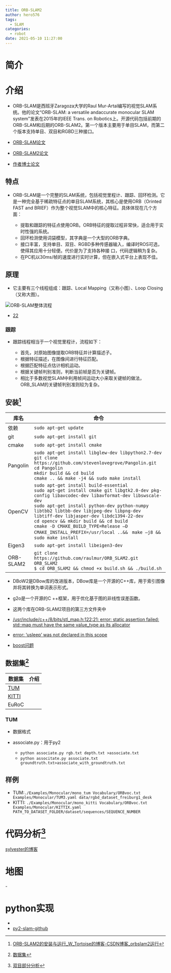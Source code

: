 ```yaml
---
title: ORB-SLAM2
author: hero576
tags:
  - SLAM
categories:
  - robot
date: 2021-05-10 11:27:00
---
```

>
<!--more-->

# 简介
# 介绍
- ORB-SLAM是西班牙Zaragoza大学的Raul Mur-Artal编写的视觉SLAM系统。他的论文“ORB-SLAM: a versatile andaccurate monocular SLAM system"发表在2015年的IEEE Trans. on Robotics上。开源代码包括前期的ORB-SLAM和后期的ORB-SLAM2。第一个版本主要用于单目SLAM，而第二个版本支持单目、双目和RGBD三种接口。


- [ORB-SLAM论文]()
- [ORB-SLAM2论文]()
- [作者博士论文]()


## 特点
- ORB-SLAM是一个完整的SLAM系统，包括视觉里程计、跟踪、回环检测。它是一种完全基于稀疏特征点的单目SLAM系统，其核心是使用ORB（Orinted FAST and BRIEF）作为整个视觉SLAM中的核心特征。具体体现在几个方面：

  - 提取和跟踪的特征点使用ORB。ORB特征的提取过程非常快，适合用于实时性强的系统。
  - 回环检测使用词袋模型，其字典是一个大型的ORB字典。
  - 接口丰富，支持单目、双目、RGBD多种传感器输入，编译时ROS可选，使得其应用十分轻便。代价是为了支持各种接 口，代码逻辑稍为复杂。
  - 在PC机以30ms/帧的速度进行实时计算，但在嵌入式平台上表现不佳。

## 原理

- 它主要有三个线程组成：跟踪、Local Mapping（又称小图）、Loop Closing（又称大图）。

![ORB-SLAM整体流程](https://img-blog.csdn.net/20180413184944586?watermark/2/text/aHR0cHM6Ly9ibG9nLmNzZG4ubmV0L2xlYXJuaW5nX3RvcnRvc2ll/font/5a6L5L2T/fontsize/400/fill/I0JBQkFCMA==/dissolve/70)

- [22](https://blog.csdn.net/u010128736/article/details/53157605)

### 跟踪
- 跟踪线程相当于一个视觉里程计，流程如下：

  - 首先，对原始图像提取ORB特征并计算描述子。
  - 根据特征描述，在图像间进行特征匹配。
  - 根据匹配特征点估计相机运动。
  - 根据关键帧判别准则，判断当前帧是否为关键帧。
  - 相比于多数视觉SLAM中利用帧间运动大小来取关键帧的做法，ORB_SLAM的关键帧判别准则较为复杂。


## 安装[^1]
[^1]: [ORB-SLAM2的安装与运行_W_Tortoise的博客-CSDN博客_orbslam2运行](https://blog.csdn.net/learning_tortosie/article/details/79881165)

库名|命令
-|-
依赖|`sudo apt-get update`
git|`sudo apt-get install git`
cmake|`sudo apt-get install cmake`
Pangolin|`sudo apt-get install libglew-dev libpython2.7-dev`<br>`git clone https://github.com/stevenlovegrove/Pangolin.git`<br>`cd Pangolin`<br>`mkdir build && cd build`<br>`cmake .. && make -j4 && sudo make install `
OpenCV|`sudo apt-get install build-essential`<br>`sudo apt-get install cmake git libgtk2.0-dev pkg-config libavcodec-dev libavformat-dev libswscale-dev`<br>`sudo apt-get install python-dev python-numpy libtbb2 libtbb-dev libjpeg-dev libpng-dev libtiff-dev libjasper-dev libdc1394-22-dev`<br>`cd opencv && mkdir build && cd build`<br>`cmake -D CMAKE_BUILD_TYPE=Release –D CMAKE_INSTALL_PREFIX=/usr/local ..&&　make –j8 && sudo make install`
Eigen3|`sudo apt-get install libeigen3-dev`
ORB-SLAM2|`git clone https://github.com/raulmur/ORB_SLAM2.git ORB_SLAM2`<br>`$ cd ORB_SLAM2 && chmod +x build.sh && ./build.sh`

- DBoW2是DBow库的改进版本，DBow库是一个开源的C++库，用于索引图像并将其转换为单词表示形式。
- g2o是一个开源的C ++框架，用于优化基于图的非线性误差函数。
- 这两个库在ORB-SLAM2项目的第三方文件夹中

- [/usr/include/c++/8/bits/stl_map.h:122:21: error: static assertion failed: std::map must have the same value_type as its allocator](https://blog.csdn.net/lixujie666/article/details/90023059)
- [error: ‘usleep’ was not declared in this scope](https://blog.csdn.net/qq_37788081/article/details/85000361)
- [boost问题](https://blog.csdn.net/u014709760/article/details/85253525)


## 数据集[^2]
[^2]:[数据集](https://www.sohu.com/a/154011668_715754)

数据集|介绍
-|-
[TUM](http://vision.in.tum.de/data/datasets/rgbd-dataset/download)|
[KITTI](http://www.cvlibs.net/datasets/kitti/eval_odometry.php)|
EuRoC|


### TUM
- 数据格式

- associate.py：用于py2
    - `python associate.py rgb.txt depth.txt >associate.txt`
    - `python associtate.py associate.txt groundtruth.txt>associate_with_groundtruth.txt`


## 样例

- TUM:`./Examples/Monocular/mono_tum Vocabulary/ORBvoc.txt Examples/Monocular/TUM3.yaml data/rgbd_dataset_freiburg1_desk`
- KITTI: `./Examples/Monocular/mono_kitti Vocabulary/ORBvoc.txt Examples/Monocular/KITTIX.yaml PATH_TO_DATASET_FOLDER/dataset/sequences/SEQUENCE_NUMBER`


# 代码分析[^3]
[^3]: [双目部分分析](https://zhuanlan.zhihu.com/p/66882733)

[sylvester的博客](https://blog.csdn.net/u010128736/)



# 地图

-[](https://blog.csdn.net/u014709760/article/details/86319090)


# python实现

- [](https://www.zhihu.com/question/265234059?sort=created)
- [py2-slam-github](https://github.com/Transportation-Inspection/visual_odometry)




